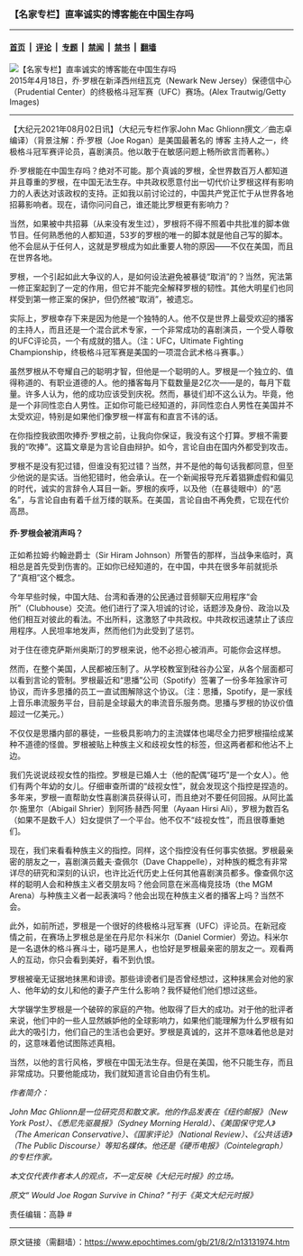 ### 【名家专栏】直率诚实的博客能在中国生存吗

---

#### [首页](../../../..?n13131974) &nbsp;|&nbsp; [评论](../../../../../epoch-comment?n13131974) &nbsp;|&nbsp; [专题](../../../../../epoch-special?n13131974) &nbsp;|&nbsp; [禁闻](../../../../../epoch-news?n13131974) &nbsp;|&nbsp; [禁书](../../../../../books?n13131974) &nbsp;|&nbsp; [翻墙](https://github.com/gfw-breaker/nogfw/blob/master/README.md?n13131974)


<div><img alt="【名家专栏】直率诚实的博客能在中国生存吗" class="attachment-djy_600_400 size-djy_600_400 wp-post-image" src="https://i.epochtimes.com/assets/uploads/2021/08/id13131983-joe-rogan-700x420-new-600x400.jpg"/>
<div class="caption">
 2015年4月18日，乔‧罗根在新泽西州纽瓦克（Newark New Jersey）保德信中心（Prudential Center）的终极格斗冠军赛（UFC）赛场。(Alex Trautwig/Getty Images)
</div></div><hr/><div class="post_content" id="artbody" itemprop="articleBody">
 <!-- article content begin -->
 <p>
  【大纪元2021年08月02日讯】（大纪元专栏作家John Mac Ghlionn撰文／曲志卓编译）（背景注解：乔‧罗根（Joe Rogan）是美国最著名的
  <ok href="https://www.epochtimes.com/gb/tag/%E5%8D%9A%E5%AE%A2.html">
   博客
  </ok>
  主持人之一，终极格斗冠军赛评论员，喜剧演员。他以敢于在敏感问题上畅所欲言而著称。）
 </p>
 <p>
  乔‧罗根能在中国生存吗？绝对不可能。那个真诚的罗根，全世界数百万人都知道并且尊重的罗根，在中国无法生存。中共政权愿意付出一切代价让罗根这样有影响力的人表达对该政权的支持。正如我以前讨论过的，中国共产党正忙于从世界各地招募影响者。现在，请你问问自己，谁还能比罗根更有影响力？
 </p>
 <p>
  当然，如果被中共招募（从来没有发生过），罗根将不得不照着中共批准的脚本做节目。任何熟悉他的人都知道，53岁的罗根的唯一的脚本就是他自己写的脚本。他不会屈从于任何人，这就是罗根成为如此重要人物的原因——不仅在美国，而且在世界各地。
 </p>
 <p>
  罗根，一个引起如此大争议的人，是如何设法避免被暴徒“取消”的？当然，宪法第一修正案起到了一定的作用，但它并不能完全解释罗根的韧性。其他大明星们也同样受到第一修正案的保护，但仍然被“取消”，被遗忘。
 </p>
 <p>
  实际上，罗根幸存下来是因为他是一个独特的人。他不仅是世界上最受欢迎的播客的主持人，而且还是一个混合武术专家，一个非常成功的喜剧演员，一个受人尊敬的UFC评论员，一个有成就的猎人。（注：UFC，Ultimate Fighting Championship，终极格斗冠军赛是美国的一项混合武术格斗赛事。）
 </p>
 <p>
  虽然罗根从不夸耀自己的聪明才智，但他是一个聪明的人。罗根是一个独立的、值得称道的、有职业道德的人。他的播客每月下载数量是2亿次——是的，每月下载量。许多人认为，他的成功应该受到庆祝。然而，暴徒们却不这么认为。毕竟，他是一个非同性恋白人男性。正如你可能已经知道的，非同性恋白人男性在美国并不太受欢迎，特别是如果他们像罗根一样富有和直言不讳的话。
 </p>
 <p>
  在你指控我欲图吹捧乔‧罗根之前，让我向你保证，我没有这个打算。罗根不需要我的“吹捧”。这篇文章是为言论自由辩护。如今，言论自由在国内外都受到攻击。
 </p>
 <p>
  罗根不是没有犯过错，但谁没有犯过错？当然，并不是他的每句话我都同意，但至少他说的是实话。当他犯错时，他会承认。在一个新闻报导充斥着猖獗虚假和偏见的时代，诚实的言辞令人耳目一新。罗根的疾呼，以及他（在暴徒眼中）的“恶名”，与言论自由有着千丝万缕的联系。在美国，言论自由不再免费，它现在代价高昂。
 </p>
 <h4>
  乔‧罗根会被消声吗？
 </h4>
 <p>
  正如希拉姆‧约翰逊爵士（Sir Hiram Johnson）所警告的那样，当战争来临时，真相总是首先受到伤害的。正如你已经知道的，在中国，中共在很多年前就扼杀了“真相”这个概念。
 </p>
 <p>
  今年早些时候，中国大陆、台湾和香港的公民通过音频聊天应用程序“会所”（Clubhouse）交流。他们进行了深入坦诚的讨论，话题涉及身份、政治以及他们相互对彼此的看法。不出所料，这激怒了中共政权。中共政权迅速禁止了该应用程序。人民坦率地发声，然而他们为此受到了惩罚。
 </p>
 <p>
  对于住在德克萨斯州奥斯汀的罗根来说，他不必担心被消声。可能你会这样想。
 </p>
 <p>
  然而，在整个美国，人民都被压制了。从学校教室到硅谷办公室，从各个层面都可以看到言论的管制。罗根最近和“思播”公司（Spotify）签署了一份多年独家许可协议，而许多思播的员工一直试图解除这个协议。（注：思播，Spotify，是一家线上音乐串流服务平台，目前是全球最大的串流音乐服务商。思播与罗根的协议价值超过一亿美元。）
 </p>
 <p>
  不仅仅是思播内部的暴徒，一些极具影响力的主流媒体也竭尽全力把罗根描绘成某种不道德的怪兽。罗根被贴上种族主义和歧视女性的标签，但这两者都和他沾不上边。
 </p>
 <p>
  我们先说说歧视女性的指控。罗根是已婚人士（他的配偶“碰巧”是一个女人）。他们有两个年幼的女儿。仔细审查所谓的“歧视女性”，就会发现这个指控是捏造的。多年来，罗根一直帮助女性喜剧演员获得认可，而且绝对不要任何回报。从阿比盖尔‧施里尔（Abigail Shrier）到阿扬‧赫西‧阿里（Ayaan Hirsi Ali），罗根为数百名（如果不是数千人）妇女提供了一个平台。他不仅不“歧视女性”，而且很尊重她们。
 </p>
 <p>
  现在，我们来看看种族主义的指控。同样，这个指控没有任何事实依据。罗根最亲密的朋友之一，喜剧演员戴夫‧查佩尔（Dave Chappelle），对种族的概念有非常详尽的研究和深刻的认识，也许比近代历史上任何其他喜剧演员都多。像查佩尔这样的聪明人会和种族主义者交朋友吗？他会同意在米高梅竞技场（the MGM Arena）与种族主义者一起表演吗？他会出现在种族主义者的播客上吗？当然不会。
 </p>
 <p>
  此外，如前所述，罗根是一个很好的终极格斗冠军赛（UFC）评论员。在新冠疫情之前，在赛场上罗根总是坐在丹尼尔‧科米尔（Daniel Cormier）旁边。科米尔是一名退休的格斗赛斗士，碰巧是黑人，也恰好是罗根最亲密的朋友之一。观看两人的互动，你只会看到美好，看不到仇恨。
 </p>
 <p>
  罗根被毫无证据地抹黑和诽谤。那些诽谤者们是否曾经想过，这种抹黑会对他的家人、他年幼的女儿和他的妻子产生什么影响？我怀疑他们他们想过这些。
 </p>
 <p>
  大学辍学生罗根是一个破碎的家庭的产物。他取得了巨大的成功。对于他的批评者来说，他们中的一些人显然嫉妒他的全球影响力，如果他们能理解为什么罗根有如此大的吸引力，他们自己的生活也会更好。罗根是真诚的，这并不意味着他总是对的，这意味着他试图陈述真相。
 </p>
 <p>
  当然，以他的言行风格，罗根在中国无法生存。但是在美国，他不只能生存，而且非常成功。只要他能成功，我们就知道言论自由仍有生机。
 </p>
 <p>
  <em>
   作者简介：
  </em>
 </p>
 <p>
  <em>
   John Mac Ghlionn是一位研究员和散文家。他的作品发表在《纽约邮报》（New York Post）、《悉尼先驱晨报》（Sydney Morning Herald）、《美国保守党人》（The American Conservative）、《国家评论》（National Review）、《公共话语》（The Public Discourse）等知名媒体。他还是《硬币电报》（Cointelegraph）的专栏作家。
  </em>
 </p>
 <p>
  <em>
   本文仅代表作者本人的观点，不一定反映《大纪元时报》的立场。
  </em>
 </p>
 <p>
  <em>
   原文“
   <ok href="https://www.theepochtimes.com/would-joe-rogan-survive-in-china_3921517.html">
    Would Joe Rogan Survive in China?
   </ok>
   ”刊于《英文大纪元时报》
  </em>
 </p>
 <p>
  责任编辑：高静 #
 </p>
 <!-- article content end -->
 <div id="below_article_ad">
 </div>
</div>


---

原文链接（需翻墙）：https://www.epochtimes.com/gb/21/8/2/n13131974.htm